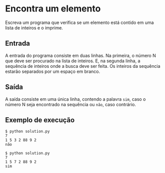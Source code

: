 # Encontra um elemento

Escreva um programa que verifica se um elemento está contido em
uma lista de inteiros e o imprime.

## Entrada

A entrada do programa consiste em duas linhas. Na primeira, o
número N que deve ser procurado na lista de inteiros. E, na
segunda linha, a sequência de inteiros onde a busca deve ser
feita. Os inteiros da sequência estarão separados por um espaço
em branco.

## Saída

A saída consiste em uma única linha, contendo a palavra `sim`,
caso o número N seja encontrado na sequência ou `não`, caso
contrário.

## Exemplo de execução

    $ python solution.py
    7
    1 5 3 2 88 9 2
    não

    $ python solution.py
    7
    1 5 7 2 88 9 2
    sim